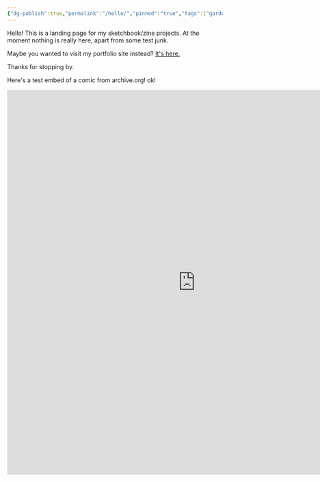 ```yaml
---
{"dg-publish":true,"permalink":"/hello/","pinned":"true","tags":["gardenEntry"]}
---
```


Hello! This is a landing page for my sketchbook/zine projects. At the moment nothing is really here, apart from some test junk. 

Maybe you wanted to visit my portfolio site instead? [It's here.](https://www.shinestrength.xyz/)

Thanks for stopping by. 


Here's a test embed of a comic from archive.org! ok!

<center><iframe src="https://archive.org/embed/027_20240628" width="880" height="900" frameborder="0" webkitallowfullscreen="true" mozallowfullscreen="true" allowfullscreen></iframe></center>

